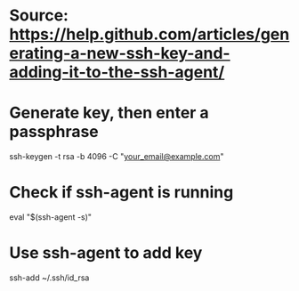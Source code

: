 
# Source: https://help.github.com/articles/generating-a-new-ssh-key-and-adding-it-to-the-ssh-agent/

# Generate key, then enter a passphrase
ssh-keygen -t rsa -b 4096 -C "your_email@example.com"

# Check if ssh-agent is running
eval "$(ssh-agent -s)"

# Use ssh-agent to add key
ssh-add ~/.ssh/id_rsa